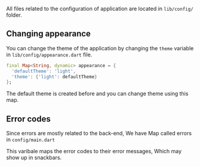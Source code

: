 

All files related to the configuration of application are located in `lib/config/` folder.

## Changing appearance


You can change the theme of the application by changing the `theme` variable in `lib/config/appearance.dart` file.

```dart
final Map<String, dynamic> appearance = {
  'defaultTheme': 'light',
  'theme': {'light': defaultTheme}
};
```

The default theme is created before and you can change theme using this map.


## Error codes

Since errors are mostly related to the back-end, We have Map called errors in `config/main.dart`

This varibale maps the error codes to their error messages, Which may show up in snackbars.
